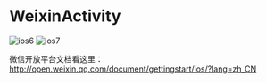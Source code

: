 WeixinActivity
==============
![ios6](https://raw.github.com/iDay/WeixinActivity/master/ios6.png)
![ios7](https://raw.github.com/iDay/WeixinActivity/master/ios7.png)

微信开放平台文档看这里：
http://open.weixin.qq.com/document/gettingstart/ios/?lang=zh_CN